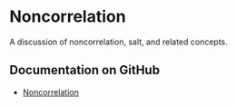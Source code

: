 # Noncorrelation

A discussion of noncorrelation, salt, and related concepts.

## Documentation on GitHub

- [Noncorrelation](https://github.com/BlockchainCommons/Gordian/blob/master/Envelope/Noncorrelation.md)
